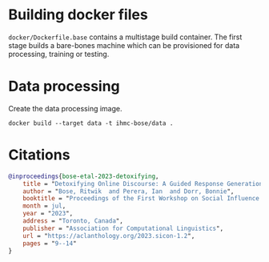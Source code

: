 # Building docker files

`docker/Dockerfile.base` contains a multistage build container.
The first stage builds a bare-bones machine which can be provisioned for
data processing, training or testing.

# Data processing

Create the data processing image.
```
docker build --target data -t ihmc-bose/data .
```

# Citations

```bibtex
@inproceedings{bose-etal-2023-detoxifying,
    title = "Detoxifying Online Discourse: A Guided Response Generation Approach for Reducing Toxicity in User-Generated Text",
    author = "Bose, Ritwik  and Perera, Ian  and Dorr, Bonnie",
    booktitle = "Proceedings of the First Workshop on Social Influence in Conversations (SICon 2023)",
    month = jul,
    year = "2023",
    address = "Toronto, Canada",
    publisher = "Association for Computational Linguistics",
    url = "https://aclanthology.org/2023.sicon-1.2",
    pages = "9--14"
}
```
